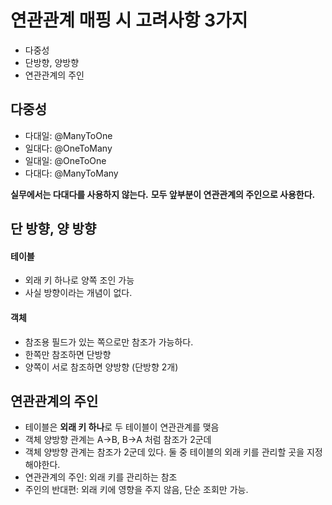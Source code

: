# 연관관계 매핑 시 고려사항 3가지
- 다중성
- 단방향, 양방향
- 연관관계의 주인

## 다중성
- 다대일: @ManyToOne
- 일대다: @OneToMany
- 일대일: @OneToOne
- 다대다: @ManyToMany


**실무에서는 다대다를 사용하지 않는다.**
**모두 앞부분이 연관관계의 주인으로 사용한다.**

## 단 방향, 양 방향
#### 테이블
- 외래 키 하나로 양쪽 조인 가능
- 사실 방향이라는 개념이 없다.

#### 객체
- 참조용 필드가 있는 쪽으로만 참조가 가능하다.
- 한쪽만 참조하면 단방향
- 양쪽이 서로 참조하면 양방향 (단방향 2개)

## 연관관계의 주인
- 테이블은 **외래 키 하나**로 두 테이블이 연관관계를 맺음
- 객체 양방향 관계는 A->B, B->A 처럼 참조가 2군데
- 객체 양방향 관계는 참조가 2군데 있다. 둘 중 테이블의 외래 키를 관리할 곳을 지정해야한다.
- 연관관계의 주인: 외래 키를 관리하는 참조
- 주인의 반대편: 외래 키에 영향을 주지 않음, 단순 조회만 가능.

